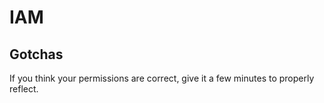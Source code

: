 # IAM

## Gotchas

If you think your permissions are correct, give it a few minutes to properly reflect.

